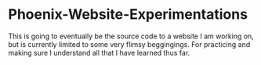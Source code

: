 # Phoenix-Website-Experimentations
This is going to eventually be the source code to a website I am working on, but is currently limited to some very flimsy beggingings. For practicing and making sure I understand all that I have learned thus far.
